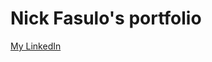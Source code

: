 # Nick Fasulo's portfolio

<a href="https://www.linkedin.com/in/nicholas-fasulo" target="_blank">My LinkedIn</a>
